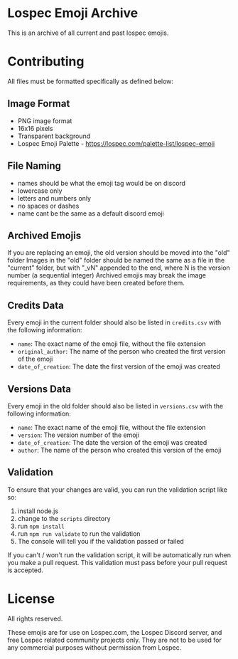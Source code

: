 # Lospec Emoji Archive

This is an archive of all current and past lospec emojis.

# Contributing

All files must be formatted specifically as defined below:

## Image Format
- PNG image format
- 16x16 pixels
- Transparent background
- Lospec Emoji Palette - https://lospec.com/palette-list/lospec-emoji

## File Naming
- names should be what the emoji tag would be on discord
- lowercase only
- letters and numbers only
- no spaces or dashes
- name cant be the same as a default discord emoji

## Archived Emojis
If you are replacing an emoji, the old version should be moved into the "old" folder
Images in the "old" folder should be named the same as a file in the "current" folder, but with "_vN" appended to the end, where N is the version number (a sequential integer)
Archived emojis may break the image requirements, as they could have been created before them.

## Credits Data
Every emoji in the current folder should also be listed in `credits.csv` with the following information:
- `name`: The exact name of the emoji file, without the file extension
- `original_author`: The name of the person who created the first version of the emoji
- `date_of_creation`: The date the first version of the emoji was created

## Versions Data
Every emoji in the old folder should also be listed in `versions.csv` with the following information:
- `name`: The exact name of the emoji file, without the file extension
- `version`: The version number of the emoji
- `date_of_creation`: The date the version of the emoji was created
- `author`: The name of the person who created this version of the emoji

## Validation

To ensure that your changes are valid, you can run the validation script like so:
1. install node.js
2. change to the `scripts` directory
3. run `npm install`
4. run `npm run validate` to run the validation
5. The console will tell you if the validation passed or failed

If you can't / won't run the validation script, it will be automatically run when you make a pull request. This validation must pass before your pull request is accepted.

# License

All rights reserved.

These emojis are for use on Lospec.com, the Lospec Discord server, and free Lospec related community projects only. They are not to be used for any commercial purposes without permission from Lospec.

